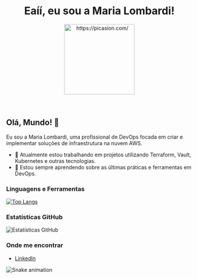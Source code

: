 <div align="center">
  <strong>
    <h1>Eaíí, eu sou a Maria Lombardi!</h1>
  </strong>
  <a href="https://picasion.com/">
    <img src="https://i.picasion.com/pic92/63287e7dd4ebfac3b55a2ddce3604aa2.gif" width="190" height="190" border="0" alt="https://picasion.com/" />
  </a>
  <br>
  <br>
  <br>
</div>

## Olá, Mundo! 👋

Eu sou a Maria Lombardi, uma profissional de DevOps focada em criar e implementar soluções de infraestrutura na nuvem AWS.

- 🔭 Atualmente estou trabalhando em projetos utilizando Terraform, Vault, Kubernetes e outras tecnologias.
- 🌱 Estou sempre aprendendo sobre as últimas práticas e ferramentas em DevOps.

### Linguagens e Ferramentas

[![Top Langs](https://github-readme-stats.vercel.app/api/top-langs/?username=duda30&layout=compact&langs_count=8&theme=dracula)](https://github.com/duda30)

### Estatísticas GitHub

![Estatísticas GitHub](https://github-readme-stats.vercel.app/api?username=duda30&show_icons=true&theme=dracula&include_all_commits=true&count_private=true)

### Onde me encontrar

- [LinkedIn](https://www.linkedin.com/in/mslombardi/)

![Snake animation](https://github.com/duda30/duda30/blob/output/github-contribution-grid-snake.svg)
